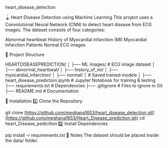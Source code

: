 heart_disease_detection

🪀 Heart Disease Detection using Machine Learning
This project uses a Convolutional Neural Network (CNN) to detect heart disease from ECG images. The dataset consists of four categories:

Abnormal heartbeat
History of Myocardial Infarction (MI)
Myocardial Infarction Patients
Normal ECG images

📂 Project Structure

HEARTDISEASEPREDICTION/ │ ├── ML images/ # ECG image dataset │ ├── abnormal_heartbeat/ │ ├── history_of_mi/ │ ├── myocardial_infarction/ │ ├── normal/ │ # Saved trained models │ ├── heart_disease_prediction.ipynb # Jupyter Notebook for training & testing ├── requirements.txt # Dependencies ├── .gitignore # Files to ignore in Git ├── README.md # Documentation

🚀 Installation
1️⃣ Clone the Repository

git clone [https://github.com/meghana1653/heart_disease_detection.git](https://github.com/meghana1653/Heart_Disease_prediction.git)
cd heart_Disease_pedicition
3️⃣ Install Dependencies

pip install -r requirements.txt
📌 Notes
The dataset should be placed inside the data/ folder.
